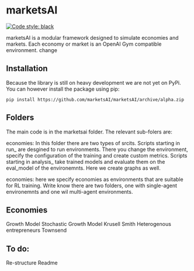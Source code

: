 # marketsAI

[![Code style: black](https://img.shields.io/badge/code%20style-black-000000.svg)](https://github.com/psf/black)

marketsAI is a modular framework designed to simulate economies and markets. Each economy or market is an OpenAI Gym compatible environment.
change

## Installation

Because the library is still on heavy development we are not yet on PyPi. You can however install the package using pip:
```shell
pip install https://github.com/marketsAI/marketsAI/archive/alpha.zip
```

## Folders

The main code is in the marketsai folder. The relevant sub-folers are:

economies: In this folder there are two types of srcits. 
    Scripts starting in run_ are desgined to run environments. There you change the environment, specify the configuration of the training and create custom metrics.
    Scripts starting in analysis_ take trained models and evaluate them on the eval_model of the environemnts. Here we create graphs as well.

economies: here we specify economies as environments that are suitable for RL training. Write know there are two folders, one with single-agent environemnts and one wil multi-agent environments. 

## Economies

Growth Model
Stochastic Growth Model
Krusell Smith
Heterogenous entrepreneurs
Townsend

## To do:
Re-structure Readme



